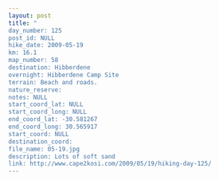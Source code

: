 ```yaml
---
layout: post
title: "
day_number: 125
post_id: NULL
hike_date: 2009-05-19
km: 16.1
map_number: 58
destination: Hibberdene
overnight: Hibberdene Camp Site
terrain: Beach and roads.
nature_reserve: 
notes: NULL
start_coord_lat: NULL
start_coord_long: NULL
end_coord_lat: -30.581267
end_coord_long: 30.565917
start_coord: NULL
destination_coord: 
file_name: 05-19.jpg
description: Lots of soft sand
link: http://www.cape2kosi.com/2009/05/19/hiking-day-125/
---
```

